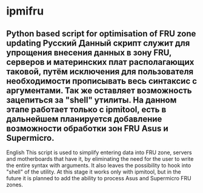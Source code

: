 # ipmifru
Python based script for optimisation of  FRU zone updating
Русский
Данный скрипт служит для упрощения внесения данных в зону FRU, серверов и материнских плат располагающих таковой, путём исключения для пользователя необходимости прописывать весь синтаксис с аргументами.
Так же оставляет возможность зацепиться за "shell" утилиты.
На данном этапе работает только с ipmitool, есть в дальнейшем планируется добавление возможности обработки зон FRU Asus и Supermicro.
-------------------------------------------------------------------------------------------------------------------------------------
English
This script is used to simplify entering data into FRU zone, servers and motherboards that have it, by eliminating the need for the user to write the entire syntax with arguments.
It also leaves the possibility to hook into "shell" of the utility.
At this stage it works only with ipmitool, but in the future it is planned to add the ability to process Asus and Supermicro FRU zones.
